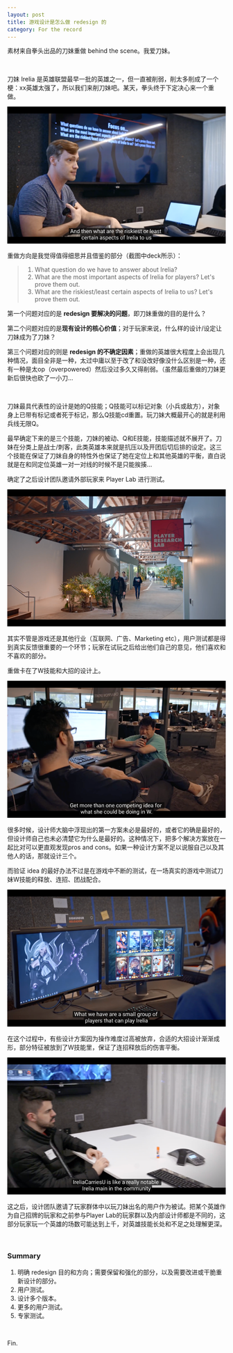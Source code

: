 ```yaml
---
layout: post
title: 游戏设计是怎么做 redesign 的
category: For the record
---
```


素材来自拳头出品的刀妹重做 behind the scene。我爱刀妹。

<br/>

刀妹 Irelia 是英雄联盟最早一批的英雄之一，但一直被削弱，削太多削成了一个梗：xx英雄太强了，所以我们来削刀妹吧。某天，拳头终于下定决心来一个重做。

![](/images/irelia1.png)

重做方向是我觉得值得细思并且借鉴的部分（截图中deck所示）：

> 1. What question do we have to answer about Irelia?
> 2. What are the most important aspects of Irelia for players? Let's prove them out.
> 3. What are the riskiest/least certain aspects of Irelia to us? Let's prove them out.

第一个问题对应的是 **redesign 要解决的问题**，即刀妹重做的目的是什么？

第二个问题对应的是**现有设计的核心价值**；对于玩家来说，什么样的设计/设定让刀妹成为了刀妹？

第三个问题对应的则是 **redesign 的不确定因素**；重做的英雄很大程度上会出现几种情况，面目全非是一种，太过中庸以至于改了和没改好像没什么区别是一种，还有一种是太op（overpowered）然后没过多久又得削弱。（虽然最后重做的刀妹更新后很快也砍了一小刀...

<br/>

刀妹最具代表性的设计是她的Q技能；Q技能可以标记对象（小兵或敌方），对象身上已带有标记或者死于标记，那么Q技能cd重置。玩刀妹大概最开心的就是利用兵线无限Q。



最早确定下来的是三个技能，刀妹的被动、Q和E技能，技能描述就不展开了。刀妹在分类上是战士/刺客，此类英雄本来就是抗压以及开团后切后排的设定。这三个技能在保证了刀妹自身的特性外也保证了她在定位上和其他英雄的平衡，直白说就是在和同定位英雄一对一对线的时候不是只能挨揍...



确定了之后设计团队邀请外部玩家来 Player Lab 进行测试。

![](/images/irelia2.png)

其实不管是游戏还是其他行业（互联网、广告、Marketing etc），用户测试都是得到真实反馈很重要的一个环节；玩家在试玩之后给出他们自己的意见，他们喜欢和不喜欢的部分。



重做卡在了W技能和大招的设计上。

![](/images/irelia3.png)

很多时候，设计师大脑中浮现出的第一方案未必是最好的，或者它的确是最好的，但设计师自己也未必清楚它为什么是最好的。这种情况下，把多个解决方案放在一起比对可以更直观发现pros and cons。如果一种设计方案不足以说服自己以及其他人的话，那就设计三个。



而验证 idea 的最好办法不过是在游戏中不断的测试，在一场真实的游戏中测试刀妹W技能的释放、连招、团战配合。

![](/images/irelia4.png)

在这个过程中，有些设计方案因为操作难度过高被放弃，合适的大招设计渐渐成形，部分特征被放到了W技能里，保证了连招释放后的伤害平衡。

![](/images/irelia5.png)

这之后，设计团队邀请了玩家群体中以玩刀妹出名的用户作为被试。把某个英雄作为自己招牌的玩家和之前参与Player Lab的玩家群以及内部设计师都是不同的，这部分玩家玩一个英雄的场数可能达到上千，对英雄技能长处和不足之处理解更深。

<br/>

### Summary

1. 明确 redesign 目的和方向；需要保留和强化的部分，以及需要改进或干脆重新设计的部分。
2. 用户测试。
3. 设计多个版本。
4. 更多的用户测试。
5. 专家测试。

<br/>

Fin.